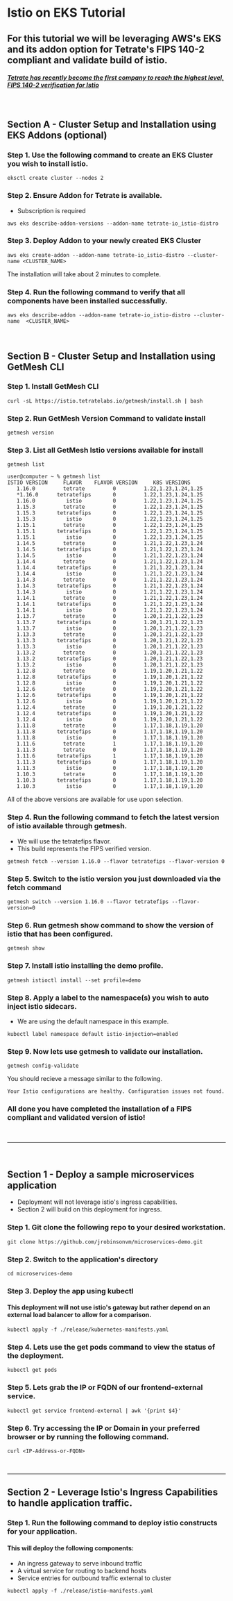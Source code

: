# Istio on EKS Tutorial 


## For this tutorial we will be leveraging AWS's EKS and its addon option for Tetrate's FIPS 140-2 compliant and validate build of istio.   
##### [Tetrate has recently become the first company to reach the highest level, FIPS 140-2 verification for Istio](https://tetrate.io/blog/tetrate-istio-distro-achieves-fips-certification/)

<br/>

## Section A - Cluster Setup and Installation using EKS Addons (optional) 

### Step 1. Use the following command to create an EKS Cluster you wish to install istio.  

```
eksctl create cluster --nodes 2
```

### Step 2. Ensure Addon for Tetrate is available.  
- Subscription is required

```
aws eks describe-addon-versions --addon-name tetrate-io_istio-distro 
```

### Step 3. Deploy Addon to your newly created EKS Cluster 

```
aws eks create-addon --addon-name tetrate-io_istio-distro --cluster-name <CLUSTER_NAME>
```
The installation will take about 2 minutes to complete.   


### Step 4. Run the following command to verify that all components have been installed successfully.  

```
aws eks describe-addon --addon-name tetrate-io_istio-distro --cluster-name  <CLUSTER_NAME>
```

<br/>



## Section B - Cluster Setup and Installation using GetMesh CLI 

### Step 1. Install GetMesh CLI 

```
curl -sL https://istio.tetratelabs.io/getmesh/install.sh | bash
```

### Step 2. Run GetMesh Version Command to validate install

```
getmesh version
```

### Step 3. List all GetMesh Istio versions available for install 

```
getmesh list
```

```
user@computer ~ % getmesh list
ISTIO VERSION	  FLAVOR   	FLAVOR VERSION	   K8S VERSIONS     
   1.16.0    	  tetrate  	      0       	1.22,1.23,1.24,1.25	
   *1.16.0   	tetratefips	      0       	1.22,1.23,1.24,1.25	
   1.16.0    	   istio   	      0       	1.22,1.23,1.24,1.25	
   1.15.3    	  tetrate  	      0       	1.22,1.23,1.24,1.25	
   1.15.3    	tetratefips	      0       	1.22,1.23,1.24,1.25	
   1.15.3    	   istio   	      0       	1.22,1.23,1.24,1.25	
   1.15.1    	  tetrate  	      0       	1.22,1.23,1.24,1.25	
   1.15.1    	tetratefips	      0       	1.22,1.23,1.24,1.25	
   1.15.1    	   istio   	      0       	1.22,1.23,1.24,1.25	
   1.14.5    	  tetrate  	      0       	1.21,1.22,1.23,1.24	
   1.14.5    	tetratefips	      0       	1.21,1.22,1.23,1.24	
   1.14.5    	   istio   	      0       	1.21,1.22,1.23,1.24	
   1.14.4    	  tetrate  	      0       	1.21,1.22,1.23,1.24	
   1.14.4    	tetratefips	      0       	1.21,1.22,1.23,1.24	
   1.14.4    	   istio   	      0       	1.21,1.22,1.23,1.24	
   1.14.3    	  tetrate  	      0       	1.21,1.22,1.23,1.24	
   1.14.3    	tetratefips	      0       	1.21,1.22,1.23,1.24	
   1.14.3    	   istio   	      0       	1.21,1.22,1.23,1.24	
   1.14.1    	  tetrate  	      0       	1.21,1.22,1.23,1.24	
   1.14.1    	tetratefips	      0       	1.21,1.22,1.23,1.24	
   1.14.1    	   istio   	      0       	1.21,1.22,1.23,1.24	
   1.13.7    	  tetrate  	      0       	1.20,1.21,1.22,1.23	
   1.13.7    	tetratefips	      0       	1.20,1.21,1.22,1.23	
   1.13.7    	   istio   	      0       	1.20,1.21,1.22,1.23	
   1.13.3    	  tetrate  	      0       	1.20,1.21,1.22,1.23	
   1.13.3    	tetratefips	      0       	1.20,1.21,1.22,1.23	
   1.13.3    	   istio   	      0       	1.20,1.21,1.22,1.23	
   1.13.2    	  tetrate  	      0       	1.20,1.21,1.22,1.23	
   1.13.2    	tetratefips	      0       	1.20,1.21,1.22,1.23	
   1.13.2    	   istio   	      0       	1.20,1.21,1.22,1.23	
   1.12.8    	  tetrate  	      0       	1.19,1.20,1.21,1.22	
   1.12.8    	tetratefips	      0       	1.19,1.20,1.21,1.22	
   1.12.8    	   istio   	      0       	1.19,1.20,1.21,1.22	
   1.12.6    	  tetrate  	      0       	1.19,1.20,1.21,1.22	
   1.12.6    	tetratefips	      0       	1.19,1.20,1.21,1.22	
   1.12.6    	   istio   	      0       	1.19,1.20,1.21,1.22	
   1.12.4    	  tetrate  	      0       	1.19,1.20,1.21,1.22	
   1.12.4    	tetratefips	      0       	1.19,1.20,1.21,1.22	
   1.12.4    	   istio   	      0       	1.19,1.20,1.21,1.22	
   1.11.8    	  tetrate  	      0       	1.17,1.18,1.19,1.20	
   1.11.8    	tetratefips	      0       	1.17,1.18,1.19,1.20	
   1.11.8    	   istio   	      0       	1.17,1.18,1.19,1.20	
   1.11.6    	  tetrate  	      1       	1.17,1.18,1.19,1.20	
   1.11.3    	  tetrate  	      0       	1.17,1.18,1.19,1.20	
   1.11.6    	tetratefips	      1       	1.17,1.18,1.19,1.20	
   1.11.3    	tetratefips	      0       	1.17,1.18,1.19,1.20	
   1.11.3    	   istio   	      0       	1.17,1.18,1.19,1.20	
   1.10.3    	  tetrate  	      0       	1.17,1.18,1.19,1.20	
   1.10.3    	tetratefips	      0       	1.17,1.18,1.19,1.20	
   1.10.3    	   istio   	      0       	1.17,1.18,1.19,1.20	

```

All of the above versions are available for use upon selection.    



### Step 4. Run the following command to fetch the latest version of istio available through getmesh. 
-  We will use the tetratefips flavor.  
-  This build represents the FIPS verified version.


```
getmesh fetch --version 1.16.0 --flavor tetratefips --flavor-version 0
```


### Step 5. Switch to the istio version you just downloaded via the fetch command 

```
getmesh switch --version 1.16.0 --flavor tetratefips --flavor-version=0
```

### Step 6.  Run getmesh show command to show the version of istio that has been configured.   

```
getmesh show
```

### Step 7. Install istio installing the demo profile.  

```
getmesh istioctl install --set profile=demo
```

### Step 8. Apply a label to the namespace(s) you wish to auto inject istio sidecars.  
- We are using the default namespace in this example.  

```
kubectl label namespace default istio-injection=enabled
```

### Step 9. Now lets use getmesh to validate our installation.  

```
getmesh config-validate
```

You should recieve a message similar to the following.

```
Your Istio configurations are healthy. Configuration issues not found.
```

### All done you have completed the installation of a FIPS compliant and validated version of istio!


<br/>

-------------------

<br/>

## Section 1 - Deploy a sample microservices application 
-  Deployment will not leverage istio's ingress capabilities.  
-  Section 2 will build on this deployment for ingress.  

### Step 1. Git clone the following repo to your desired workstation.  

```
git clone https://github.com/jrobinsonvm/microservices-demo.git
```


### Step 2. Switch to the application's directory 

```
cd microservices-demo
```


### Step 3. Deploy the app using kubectl
#### This deployment will not use istio's gateway but rather depend on an external load balancer to allow for a comparison. 

```
kubectl apply -f ./release/kubernetes-manifests.yaml
```


### Step 4. Lets use the get pods command to view the status of the deployment.  

```
kubectl get pods 
```

### Step 5. Lets grab the IP or FQDN of our frontend-external service.  

```
kubectl get service frontend-external | awk '{print $4}'
```

### Step 6. Try accessing the IP or Domain in your preferred browser or by running the following command.   

```
curl <IP-Address-or-FQDN>
```

<br/>

--------

## Section 2 - Leverage Istio's Ingress Capabilities to handle application traffic.   

### Step 1. Run the following command to deploy istio constructs for your application.  
#### This will deploy the following components: 
- An ingress gateway to serve inbound traffic
- A virtual service for routing to backend hosts 
- Service entries for outbound traffic external to cluster 


```
kubectl apply -f ./release/istio-manifests.yaml
```


